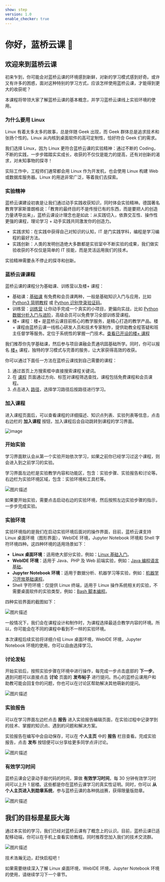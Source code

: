 ```yaml
---
show: step
version: 1.0
enable_checker: true
---
```


# 你好，蓝桥云课 👋

## 欢迎来到蓝桥云课

初来乍到，你可能会对蓝桥云课的环境感到新鲜，对新的学习模式感到好奇。或许又有许多的困惑，面对这种特别的学习方式，应该怎样使用蓝桥云课，才能得到更大的收获呢？

本课程将带领大家了解蓝桥云课的基本概念，并学习蓝桥云课线上实验环境的使用。

### 为什么要用 Linux

Linux 有着太多太多的故事，总是伴随 Geek 出现，而 Geek 群体总是追求技术和张扬个性的。Linux 从内核到桌面软件的高可定制性，恰好符合 Geek 们的需求。

我们选择 Linux，因为 Linux 更符合蓝桥云课的实验精神：通过不断的 Coding，不断的实践，一步步踏踏实实成长，收获的不仅仅是能力的提高，还有对创新的渴求，对未知事物的探寻！

实际工作中，工程师们通常都会用 Linux 作为开发机，也会使用 Linux 构建 Web 或数据库服务器。Linux 的用途非常广泛，等着我们去探索。

### 实验精神

蓝桥云课建设初衷是让我们通过动手实践收获知识，同时体会实验精神。德国著名教育学家斯普朗格说：「教育的最终目的不是传授已有的东西，而是要把人的创造力量诱导出来」，蓝桥云课设计理念也是如此：从实践切入，依靠交互性、操作性更强的课程，理论学习 + 动手实践共同激发你的创造力。

- 实践求知：在实践中获得自己对知识的认知，IT 是门实践学科，编程是学习编程的最好方法。
- 实践创新：人类的发明创造绝大多数都是实验室中不断实验的成果，我们做实验收获的不仅仅是简单的 IT 技能，而是灵活运用我们的技术。

实验精神需要永不停止的探寻和创新。

### 蓝桥云课课程

蓝桥云课的课程分为基础课、训练营以及楼+ 课程：

- 基础课：[基础课](https://www.lanqiao.cn/courses/) 有免费和会员课两种，一般是基础知识入门与应用，比如 [Python3 简明教程](https://www.lanqiao.cn/courses/596) 或 [Python 识别登录验证码](https://www.lanqiao.cn/courses/364)。
- 训练营：[训练营](https://www.lanqiao.cn/bootcamp/) 让你动手完成一个真实的小项目，更偏向实战，比如 [Python 数据分析入门与进阶](https://www.lanqiao.cn/courses/764)，高级会员可以免费学习全部训练营课程。
- 楼+ 课程：楼+ 是蓝桥云课目前核心的教学服务，是精心打造的教学产品。楼+ 课程由蓝桥云课一线核心研发人员和技术专家制作，提供助教全程答疑和班主任督学等服务。定位于系统性的掌握一门技术。[查看已开设的楼+ 课程](https://www.lanqiao.cn/louplus/)

我们推荐你先学基础课，然后参与项目课融会贯通巩固基础所学。同时，你可以报名 [楼+](https://www.lanqiao.cn/louplus/) 课程，独特的学习模式与完善的服务，让大家获得高效的收获。

你可以通过下面任一方法在蓝桥云课找到自己需要的课程：

1. 通过首页上方搜索框中直接搜索课程关键词。
2. 在 [课程](https://www.lanqiao.cn/courses/) 页面通过方向、标签对课程筛选查找，课程包括免费课程和会员课程。
3. 点击进入 [路径](https://www.lanqiao.cn/paths/)，选择学习路径后按路径进行学习。

### 加入课程

进入课程页面后，可以查看课程的详细描述、知识点列表、实验列表等信息，点击右边栏的 **加入课程** 按钮，加入课程后会自动跳转到课程的学习界面。

![image](https://doc.shiyanlou.com/courses/uid214893-20200324-1585032640369)

### 开始实验

学习界面默认会从第一个实验开始依次学习，如果之前你已经学习过这个课程，则会进入到之前学习的实验。

学习界面左边栏是实验教学内容和功能区，包含：实验步骤、实验报告和讨论等。右边栏为实验环境区域，包含：实验环境和工具栏等。

![图片描述](https://doc.shiyanlou.com/courses/uid214893-20201010-1602313072072)

如果要开始实验，需要点击启动右边的实验环境，然后按照左边实验步骤的指示，一步步完成实验。

### 实验环境

实验环境指的是我们在启动实验环境后面对的操作界面，目前，蓝桥云课支持 Linux 桌面环境（图形界面），WebIDE 环境，Jupyter Notebook 环境和 Shell 字符环境四种。这四种环境的适用场景如下：

- **Linux 桌面环境**：适用绝大部分实验，例如：[Linux 基础入门](https://www.lanqiao.cn/courses/1)。
- **WebIDE 环境**：适用于 Java、PHP 及 Web 前端实验，例如：[Java 编程语言基础](https://www.lanqiao.cn/courses/1230)。
- **Jupyter Notebook 环境**：适用于数据分析、机器学习等实验，例如：[机器学习开放基础课程](https://www.lanqiao.cn/courses/1283)。
- Shell 字符环境：仅提供 Linux 终端，适用于 Linux 操作系统相关的实验，不需要桌面软件的实验类型，例如：[Bash 脚本编程](https://www.lanqiao.cn/courses/944)。

四种实验界面的截图如下：

![图片描述](https://doc.shiyanlou.com/courses/uid214893-20201010-1602313786263)

一般情况下，我们会在课程设计和制作时，为课程选择最适合教学内容的环境。所以，你可能会在不同的课程中看到不一样的实验环境。

<p class="alert alert-info">本次课程后续实验将详细介绍 Linux 桌面环境，WebIDE 环境，Jupyter Notebook 环境的使用，你可以自由选择学习。</p>

### 讨论发帖

开始实验后，按照实验步骤在环境中进行操作，每完成一步点击底部的 **下一步**。遇到问题可以直接点击 **讨论** 页面的 **发布帖子** 进行提问。热心的蓝桥云课用户和助教可能会回复你的问题，你也可以在讨论区帮助解决其他萌新的提问。

![图片描述](https://doc.shiyanlou.com/courses/uid214893-20201010-1602313775995)

### 实验报告

可以在学习界面左边栏点击 **报告** 进入实验报告编辑页面，在实验过程中记录学到的技术、掌握的知识点、遇到的问题和解决方案。

实验报告在编写中会自动保存，可以在 **个人主页** 中的 **报告** 栏目查看。完成实验报告，点击 **发布** 按钮便可以分享给更多同学点评讨论。

![图片描述](https://doc.shiyanlou.com/courses/uid214893-20201010-1602313644097)

### 有效学习时间

蓝桥云课会记录动手敲代码的时间，算做 **有效学习时间**，每 30 分钟有效学习时间可以上升 1 层楼。这些都是你在蓝桥云课学习的真实性证明。同时，你可以 **从个人主页进入到勋章系统**，参与蓝桥云课的各种挑战赛，获得限量版勋章。

![图片描述](https://doc.shiyanlou.com/courses/uid214893-20201010-1602313914771)

## 我们的目标是星辰大海

通过本实验的学习，我们已经对蓝桥云课有了概念上的认识。目前，蓝桥云课已适配移动端，你可以在手机上查看实验教程。同时推荐您加入我们的技术交流群。

![图片描述](https://dn-simplecloud.shiyanlou.com/questions/uid1735817-20220112-1641985520591)

技术浩瀚无边，赶快启程吧！

<p class="alert alert-info">如果需要继续深入了解 Linux 桌面环境，WebIDE 环境，Jupyter Notebook 环境的使用，请继续学习下一个章节。</p>
